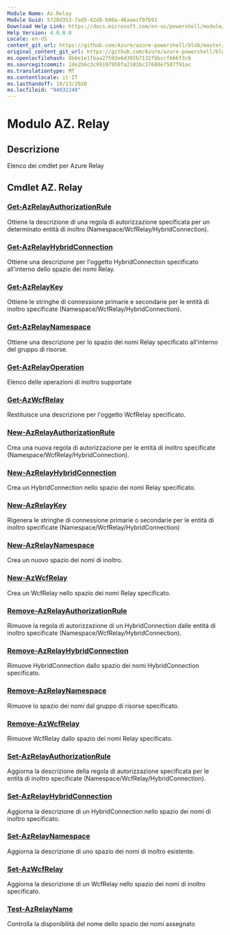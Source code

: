 ```yaml
---
Module Name: Az.Relay
Module Guid: 5728d353-7ad5-42d8-b00a-46aaecf07b91
Download Help Link: https://docs.microsoft.com/en-us/powershell/module/az.relay
Help Version: 4.0.0.0
Locale: en-US
content_git_url: https://github.com/Azure/azure-powershell/blob/master/src/Relay/Relay/help/Az.Relay.md
original_content_git_url: https://github.com/Azure/azure-powershell/blob/master/src/Relay/Relay/help/Az.Relay.md
ms.openlocfilehash: 8b6e1e1fbaa27593e6d392b7132fbbccfb66f3c6
ms.sourcegitcommit: 1de2b6c3c99197958fa2101bc37680e7507f91ac
ms.translationtype: MT
ms.contentlocale: it-IT
ms.lasthandoff: 10/13/2020
ms.locfileid: "94032240"
---
```

# Modulo AZ. Relay
## Descrizione
Elenco dei cmdlet per Azure Relay

## Cmdlet AZ. Relay
### [Get-AzRelayAuthorizationRule](Get-AzRelayAuthorizationRule.md)
Ottiene la descrizione di una regola di autorizzazione specificata per un determinato entità di inoltro (Namespace/WcfRelay/HybridConnection).

### [Get-AzRelayHybridConnection](Get-AzRelayHybridConnection.md)
Ottiene una descrizione per l'oggetto HybridConnection specificato all'interno dello spazio dei nomi Relay.

### [Get-AzRelayKey](Get-AzRelayKey.md)
Ottiene le stringhe di connessione primarie e secondarie per le entità di inoltro specificate (Namespace/WcfRelay/HybridConnection).

### [Get-AzRelayNamespace](Get-AzRelayNamespace.md)
Ottiene una descrizione per lo spazio dei nomi Relay specificato all'interno del gruppo di risorse.

### [Get-AzRelayOperation](Get-AzRelayOperation.md)
Elenco delle operazioni di inoltro supportate

### [Get-AzWcfRelay](Get-AzWcfRelay.md)
Restituisce una descrizione per l'oggetto WcfRelay specificato.

### [New-AzRelayAuthorizationRule](New-AzRelayAuthorizationRule.md)
Crea una nuova regola di autorizzazione per le entità di inoltro specificate (Namespace/WcfRelay/HybridConnection).

### [New-AzRelayHybridConnection](New-AzRelayHybridConnection.md)
Crea un HybridConnection nello spazio dei nomi Relay specificato.

### [New-AzRelayKey](New-AzRelayKey.md)
Rigenera le stringhe di connessione primarie o secondarie per le entità di inoltro specificate (Namespace/WcfRelay/HybridConnection)

### [New-AzRelayNamespace](New-AzRelayNamespace.md)
Crea un nuovo spazio dei nomi di inoltro.

### [New-AzWcfRelay](New-AzWcfRelay.md)
Crea un WcfRelay nello spazio dei nomi Relay specificato.

### [Remove-AzRelayAuthorizationRule](Remove-AzRelayAuthorizationRule.md)
Rimuove la regola di autorizzazione di un HybridConnection dalle entità di inoltro specificate (Namespace/WcfRelay/HybridConnection).

### [Remove-AzRelayHybridConnection](Remove-AzRelayHybridConnection.md)
Rimuove HybridConnection dallo spazio dei nomi HybridConnection specificato.

### [Remove-AzRelayNamespace](Remove-AzRelayNamespace.md)
Rimuove lo spazio dei nomi dal gruppo di risorse specificato. 

### [Remove-AzWcfRelay](Remove-AzWcfRelay.md)
Rimuove WcfRelay dallo spazio dei nomi Relay specificato.

### [Set-AzRelayAuthorizationRule](Set-AzRelayAuthorizationRule.md)
Aggiorna la descrizione della regola di autorizzazione specificata per le entità di inoltro specificate (Namespace/WcfRelay/HybridConnection).

### [Set-AzRelayHybridConnection](Set-AzRelayHybridConnection.md)
Aggiorna la descrizione di un HybridConnection nello spazio dei nomi di inoltro specificato.

### [Set-AzRelayNamespace](Set-AzRelayNamespace.md)
Aggiorna la descrizione di uno spazio dei nomi di inoltro esistente.

### [Set-AzWcfRelay](Set-AzWcfRelay.md)
Aggiorna la descrizione di un WcfRelay nello spazio dei nomi di inoltro specificato.

### [Test-AzRelayName](Test-AzRelayName.md)
Controlla la disponibilità del nome dello spazio dei nomi assegnato

